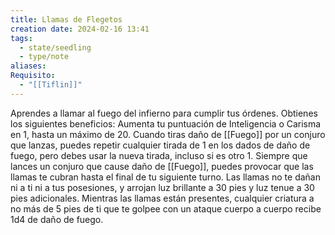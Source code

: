 ```yaml
---
title: Llamas de Flegetos
creation date: 2024-02-16 13:41
tags:
  - state/seedling
  - type/note
aliases: 
Requisito:
  - "[[Tiflin]]"
---
```


Aprendes a llamar al fuego del infierno para cumplir tus órdenes. Obtienes los siguientes beneficios:
Aumenta tu puntuación de Inteligencia o Carisma en 1, hasta un máximo de 20.
Cuando tiras daño de [[Fuego]] por un conjuro que lanzas, puedes repetir cualquier tirada de 1 en los
dados de daño de fuego, pero debes usar la nueva tirada, incluso si es otro 1.
Siempre que lances un conjuro que cause daño de [[Fuego]], puedes provocar que las llamas te cubran hasta el final de tu siguiente turno. Las llamas no te dañan ni a ti ni a tus posesiones, y arrojan luz brillante a 30 pies y luz tenue a 30 pies adicionales. Mientras las llamas están presentes, cualquier criatura a no más de 5 pies de ti que te golpee con un ataque cuerpo a cuerpo recibe 1d4 de daño de fuego.
